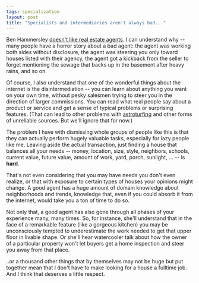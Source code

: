 ```yaml
---
tags: specialization
layout: post
title: "Specialists and intermediaries aren't always bad..."
---
```




Ben Hammersley <a
href="http://www.benhammersley.com/weblog/2004/11/08/and_you_can_take_those_bloody_minis_and_shove_them_right_up_your.html">doesn't
like real estate agents</a>. I can understand why -- many people have
a horror story about a bad agent: the agent was working both sides
without disclosure, the agent was steering you only toward houses
listed with their agency, the agent got a kickback from the seller to
forget mentioning the sewage that backs up in the basement after heavy
rains, and so on.

<p>Of course, I also understand that one of the wonderful things about
the internet is the disintermediation -- you can learn about anything
you want on your own time, without pesky salesmen trying to steer you
in the direction of larger commissions. You can read what real people
say about a product or service and get a sense of typical problems or
surprising features. (That can lead to other problems with <a
href="http://en.wikipedia.org/wiki/Astroturfing">astroturfing</a> and
other forms of unreliable sources. But we'll ignore that for now.)</p>

<p>The problem I have with dismissing whole groups of people like this
is that they can actually perform hugely valuable tasks, especially
for lazy people like me. Leaving aside the actual transaction, just
finding a house that balances all your needs -- money, location, size,
style, neighbors, schools, current value, future value, amount of
work, yard, porch, sunlight, ... -- is <b>hard</b>.</p>

<p>That's not even considering that you may have needs you don't even
realize, or that with exposure to certain types of houses your
opinions might change. A good agent has a huge amount of domain
knowledge about neighborhoods and trends, knowledge that, even if you
could absorb it from the internet, would take you a ton of time to do
so.</p>

<p>Not only that, a good agent has also gone through all phases of
your experience many, many times. So, for instance, she'll understand
that in the face of a remarkable feature (like a gorgeous kitchen) you
may be unconsciously tempted to underestimate the work needed to get
that upper floor in livable shape. Or she'll hear watercooler talk
about how the owner of a particular property won't let buyers get a
home inspection and steer you away from that place.</p>

<p>..or a thousand other things that by themselves may not be huge but
put together mean that I don't have to make looking for a house a
fulltime job. And I think that deserves a little respect.</p>


